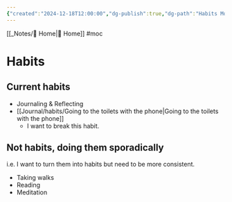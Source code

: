 ```yaml
---
{"created":"2024-12-18T12:00:00","dg-publish":true,"dg-path":"Habits MoC.md","permalink":"/habits-mo-c/","dgPassFrontmatter":true,"updated":"2025-01-22T15:26:16.199+01:00"}
---
```


[[_Notes/ Home\| Home]] #moc 

# Habits

## Current habits
- Journaling & Reflecting
- [[Journal/habits/Going to the toilets with the phone\|Going to the toilets with the phone]]
    - I want to break this habit.

## Not habits, doing them sporadically
i.e. I want to turn them into habits but need to be more consistent.
- Taking walks
- Reading
- Meditation
